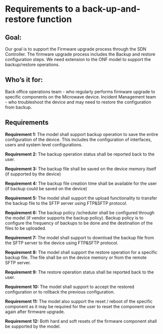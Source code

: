 # Requirements to a back-up-and-restore function

## Goal:

Our goal is to support the Firmware upgrade process through the SDN Controller. The firmware upgrade process includes the Backup and restore configuration steps. We need extension to the ONF model to support the backup/restore operations. 


## Who’s it for: 

Back office operations team  - who regularly performs firmware upgrade to specific components on the Microwave device. 
Incident Management team - who troubleshoot the device and may need to restore the configuration from backup. 


## Requirements

**Requirement 1:** The model shall support backup operation to save the entire configuration of the device. This includes the configuration of interfaces, users and system level configurations. 

**Requirement 2:** The backup operation status shall be reported back to the user.

**Requirement 3:** The backup file shall be saved on the device memory itself (if supported by the device)

**Requirement 4:** The backup file creation time shall be available for the user (if backup could be saved on the device)

**Requirement 5:** The model shall support the upload functionality to transfer the backup file to the SFTP server using FTP&SFTP protocol. 

**Requirement 6:** The backup policy /scheduler shall be configured through the model (if vendor supports the backup policy). Backup policy is to configure the frequency of backups to be done and the destination of the files to be uploaded. 

**Requirement 7:** The model shall support to download the backup file from the SFTP server to the device using FTP&SFTP protocol. 

**Requirement 8:** The model shall support the restore operation for a specific backup file. The file shall be on the device memory or from the remote SFTP server. 

**Requirement 9:** The restore operation status shall be reported back to the user.

**Requirement 10:** The model shall support to accept the restored configuration or to rollback the previous configuration. 

**Requirement 11:** The model also support the reset / reboot of the specific component as it may be required for the user to reset the component once again after firmware upgrade.

**Requirement 12:** Both hard and soft resets of the firmware component shall be supported by the model.
